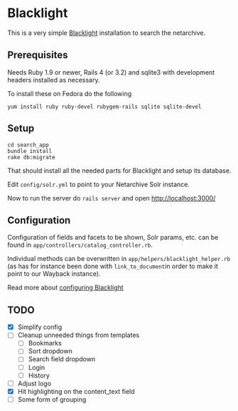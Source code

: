 # Blacklight

This is a very simple [Blacklight](http://projectblacklight.org/) installation to search the netarchive.

## Prerequisites
Needs Ruby 1.9 or newer, Rails 4 (or 3.2) and sqlite3 with development headers installed as necessary.

To install these on Fedora do the following

`yum install ruby ruby-devel rubygem-rails sqlite sqlite-devel`

## Setup
```
cd search_app
bundle install
rake db:migrate
```

That should install all the needed parts for Blacklight and setup its database.

Edit `config/solr.yml` to point to your Netarchive Solr instance.

Now to run the server do `rails server` and open [http://localhost:3000/](http://localhost:3000/)

## Configuration
Configuration of fields and facets to be shown, Solr params, etc. can be found in `app/controllers/catalog_controller.rb`.

Individual methods can be overwritten in `app/helpers/blacklight_helper.rb` (as has for instance been done with `link_to_document`in order to make it point to our Wayback instance).

Read more about [configuring Blacklight](https://github.com/projectblacklight/blacklight/wiki/Blacklight-configuration)

## TODO
- [x] Simplify config
- [ ] Cleanup unneeded things from templates
  - [ ] Bookmarks
  - [ ] Sort dropdown
  - [ ] Search field dropdown
  - [ ] Login
  - [ ] History
- [ ] Adjust logo
- [x] Hit highlighting on the content_text field
- [ ] Some form of grouping
